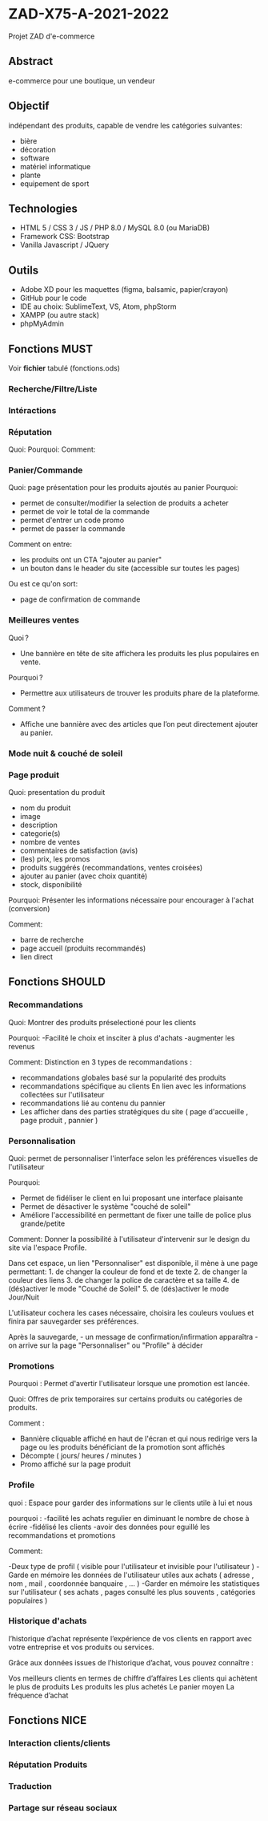 # ZAD-X75-A-2021-2022
Projet ZAD d'e-commerce


## Abstract
e-commerce pour une boutique, un vendeur

## Objectif
indépendant des produits, capable de vendre les catégories suivantes:
- bière
- décoration
- software
- matériel informatique
- plante
- equipement de sport


## Technologies
- HTML 5 / CSS 3 / JS / PHP 8.0 / MySQL 8.0 (ou MariaDB)
- Framework CSS: Bootstrap
- Vanilla Javascript / JQuery


## Outils
- Adobe XD pour les maquettes (figma, balsamic, papier/crayon)
- GitHub pour le code
- IDE au choix: SublimeText, VS, Atom, phpStorm
- XAMPP (ou autre stack)
- phpMyAdmin


## Fonctions MUST
Voir <strong>fichier</strong> tabulé (fonctions.ods)

### Recherche/Filtre/Liste

### Intéractions

### Réputation
Quoi: 
Pourquoi:
Comment:

### Panier/Commande
Quoi: page présentation pour les produits ajoutés au panier
Pourquoi: 
- permet de consulter/modifier la selection de produits a acheter
- permet de voir le total de la commande
- permet d'entrer un code promo
- permet de passer la commande

Comment on entre:
- les produits ont un CTA "ajouter au panier"
- un bouton dans le header du site (accessible sur toutes les pages)

Ou est ce qu'on sort:
- page de confirmation de commande


### Meilleures ventes
Quoi ? 
- Une bannière en tête de site affichera les produits les plus populaires en vente. 

Pourquoi ? 
- Permettre aux utilisateurs de trouver les produits phare de la plateforme.  

Comment ? 
- Affiche une bannière avec des articles que l’on peut directement ajouter au panier. 

### Mode nuit & couché de  soleil

### Page produit
Quoi: presentation du produit
- nom du produit
- image
- description
- categorie(s)
- nombre de ventes 
- commentaires de satisfaction (avis)
- (les) prix, les promos
- produits suggérés (recommandations, ventes croisées)
- ajouter au panier (avec choix quantité)
- stock, disponibilité
	
Pourquoi:
Présenter les informations nécessaire pour encourager à l'achat (conversion)

Comment:
- barre de recherche
- page accueil (produits recommandés)
- lien direct
	
	


## Fonctions SHOULD

### Recommandations
Quoi:
Montrer des produits préselectioné pour les clients

Pourquoi:
-Facilité le choix et insciter à plus d'achats
-augmenter les revenus

Comment:
 Distinction en 3 types de recommandations :
 - recommandations globales basé sur la popularité des produits
 - recommandations spécifique au clients En lien avec les informations collectées sur l'utilisateur
 - recommandations lié au contenu du pannier
 - Les afficher dans des parties stratégiques du site ( page d'accueille , page produit , pannier )



### Personnalisation

Quoi: 
permet de personnaliser l'interface selon les préférences visuelles de l'utilisateur

Pourquoi:
- Permet de fidéliser le client en lui proposant une interface plaisante
- Permet de désactiver le système "couché de soleil"
- Améliore l'accessibilité en permettant de fixer une taille de police plus grande/petite

Comment:
Donner la possibilité à l'utilisateur d'intervenir sur le design du site via l'espace Profile.

Dans cet espace, un lien "Personnaliser" est disponible, il mène à une page permettant:
	1. de changer la couleur de fond et de texte
	2. de changer la couleur des liens
	3. de changer la police de caractère et sa taille
	4. de (dés)activer le mode "Couché de Soleil"
	5. de (dés)activer le mode Jour/Nuit 

L'utilisateur cochera les cases nécessaire, choisira les couleurs voulues et finira par sauvegarder ses préférences. 

Après la sauvegarde, 
	- un message de confirmation/infirmation apparaîtra
	- on arrive sur la page "Personnaliser" ou "Profile" à décider


### Promotions

Pourquoi :
Permet d'avertir l'utilisateur lorsque une promotion est lancée.

Quoi: 
Offres de prix temporaires sur certains produits ou catégories de produits.

Comment : 
- Bannière cliquable affiché en haut de l'écran et qui nous redirige vers la page ou les produits bénéficiant de la promotion sont affichés
- Décompte ( jours/ heures / minutes )
- Promo affiché sur la page produit

### Profile

quoi : Espace pour garder des informations sur le clients utile à lui et nous

pourquoi : 
-facilité les achats regulier en diminuant le nombre de chose à écrire
-fidélisé les clients
-avoir des données pour eguillé les recommandations et promotions

Comment:

-Deux type de profil ( visible pour l'utilisateur et invisible pour l'utilisateur )
-Garde en mémoire les données de l'utilisateur utiles aux achats ( adresse , nom , mail , coordonnée banquaire , ... )
-Garder en mémoire les statistiques sur l'utilisateur ( ses achats , pages consulté les plus souvents , catégories populaires ) 


### Historique d'achats
l’historique d’achat représente l’expérience de vos clients en rapport avec votre entreprise et vos produits ou services.

Grâce aux données issues de l’historique d’achat, vous pouvez connaître :

Vos meilleurs clients en termes de chiffre d’affaires
Les clients qui achètent le plus de produits
Les produits les plus achetés
Le panier moyen
La fréquence d’achat  


## Fonctions NICE
### Interaction clients/clients
### Réputation Produits
### Traduction
### Partage sur réseau sociaux
